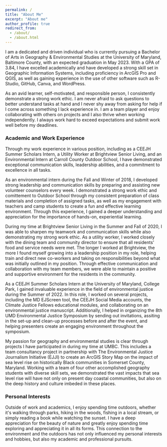 ```yaml
---
permalink: /
title: "About Me"
excerpt: "About me"
author_profile: true
redirect_from: 
  - /about/
  - /about.html
---
```


I am a dedicated and driven individual who is currently pursuing a Bachelor of Arts in Geography & Environmental Studies at the University of Maryland, Baltimore County, with an expected graduation in May 2023. With a GPA of 3.84, I have excelled academically and have developed a strong skill set in Geographic Information Systems, including proficiency in ArcGIS Pro and QGIS, as well as gaining experience in the use of other software such as R-Studio, GitHub, Canva, and WordPress.

As an avid learner, self-motivated, and responsible person, I consistently demonstrate a strong work ethic. I am never afraid to ask questions to better understand tasks at hand and I never shy away from asking for help if I come across something I lack experience in. I am a team player and enjoy collaborating with others on projects and I also thrive when working independently. I always work hard to exceed expectations and submit work well before my deadlines.

### Academic and Work Experience

Through my work experience in various position, including as a CEEJH Summer Scholars Intern, a Utility Worker at Brightview Senior Living, and an Environmental Intern at Carroll County Outdoor School, I have demonstrated exceptional communication skills, leadership abilities, and a commitment to excellence in all tasks.

As an environmental intern during the Fall and Winter of 2018, I developed strong leadership and communication skills by preparing and assisting new volunteer counselors every week. I demonstrated a strong work ethic and comittement to Outdoor School through my consistent preparation of class materials and completion of assigned tasks, as well as my engagement with teachers and camp students to create a fun and effective learning environment. Through this experience, I gained a deeper understanding and appreciation for the importance of hands-on, experiential learning.

During my time at Brightview Senior Living in the Summer and Fall of 2020, I was able to sharpen my teamwork and communication skills while also demonstrating my strong work ethic. As a utility worker, I worked closely with the dining team and community director to ensure that all residents' food and service needs were met. The longer I worked at Brightview, the more I found myself growing into a leadership position in my role, helping train and direct new co-workers and taking on responsibilities beyond what was initially outlined in my position. Through effective communication and collaboration with my team members, we were able to maintain a positive and supportive environment for the residents in the community. 

As a CEEJH Summer Scholars Intern at the University of Maryland, College Park, I gained invaluable experience in the field of environmental justice during the Summer of 2022. In this role, I worked on several projects, including the MD EJScreen tool, the CEEJH Social Media accounts, the Climate Justice Fellows educational modules, and collaborating on an environmental justice manuscript. Additionally, I helped in organizing the 8th UMD Environmental Justice Symposium by sending out invitations, assiting in the set-up and clean-up processes before and after the event, and helping presenters create an engaging environment throughout the symposium.

My passion for geography and environmental studies is clear through projects I have participated in during my time at UMBC. This includes a team consultancy project in partnership with The Environmental Justice Journalism Initiative (EJJI) to create an ArcGIS Story Map on the impact of sea level rise on historically Black communities in Somerset County, Maryland. Working with a team of four other accomplished geography students with diverse skill sets, we demonstrated the vast impacts that sea level rise will have not only on present day coastal communities, but also on the deep history and culture imbeded in these places.

### Personal Interests

Outside of work and academics, I enjoy spending time outdoors, whether it's walking through parks, hiking in the woods, fishing in a local stream, or simply reading a book while watching the sunset. I have a deep appreciation for the beauty of nature and greatly enjoy spending time exploring and appreciating it in all its forms. This connection to the environment and the outdoors has not only influenced my personal interests and hobbies, but also my academic and professional pursuits.

